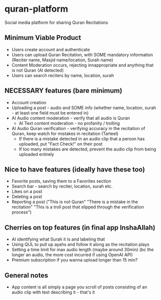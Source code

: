 # quran-platform
Social media platform for sharing Quran Recitations 

## Minimum Viable Product

* Users create account and authenticate
* Users can upload Quran Recitation, with SOME mandatory information (Reciter name, Masjid name/location, Surah name)
* Content Moderation occurs, rejecting innappropriate and anything that is not Quran (AI detected)
* Users can search reciters by name, location, surah

## NECESSARY features (bare minimum)
* Account creation
* Uploading a post - audio and SOME info (whether name, location, surah - at least one field must be entered in)
* AI Audio content moderation - verify that all audio is Quran
  * AI Text content moderation - no profanity / trolling
* AI Audio Quran verification - verifying accuracy in the recitation of Quran, keep watch for mistakes in recitation (Tarteel)
  * If there is a mistake detected in an audio clip that a person has uploaded, put "Fact Check!" on their post
  * If too many mistakes are detected, prevent the audio clip from being uploaded entirely

## Nice to have features (ideally have these too)
* Favorite posts, saving them to a Favorites section
* Search bar - search by reciter, location, surah etc.
* Likes on a post
* Deleting a post
* Reporting a post ("This is not Quran" "There is a mistake in the recitation" "This is a troll post that slipped through the verification process")

## Cherries on top features (in final app InshaAllah)
* AI identifying what Surah it is and labeling that
* Using QUL to pull up ayahs and follow it along as the recitation plays
* Setting a time limit for max audio length (maybe around 30min) (bc the longer an audio, the more cost incurred if using OpenAI API)
* Premium subscription if you wanna upload longer than 15 min?

## General notes
* App content is all simply a page you scroll of posts consisting of an audio clip with text describing it - that's it
